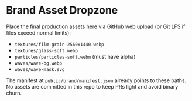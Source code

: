# Brand Asset Dropzone

Place the final production assets here via GitHub web upload (or Git LFS if files exceed normal limits):

- `textures/film-grain-2560x1440.webp`
- `textures/glass-soft.webp`
- `particles/particles-soft.webm` (must have alpha)
- `waves/wave-bg.webp`
- `waves/wave-mask.svg`

The manifest at `public/brand/manifest.json` already points to these paths.
No assets are committed in this repo to keep PRs light and avoid binary churn.

